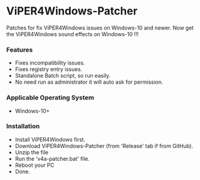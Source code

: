 # ViPER4Windows-Patcher
Patches for fix ViPER4Windows issues on Windows-10 and newer.
Now get the ViPER4Windows sound effects on Windows-10 !!!

### Features
* Fixes incompatibility issues.
* Fixes registry entry issues.
* Standalone Batch script, so run easily.
* No need run as administrator it will auto ask for permission.

### Applicable Operating System
* Windows-10+

### Installation
* Install ViPER4Windows first.
* Download ViPER4Windows-Patcher (from 'Release' tab if from GitHub).
* Unzip the file
* Run the 'v4a-patcher.bat' file.
* Reboot your PC
* Done.
